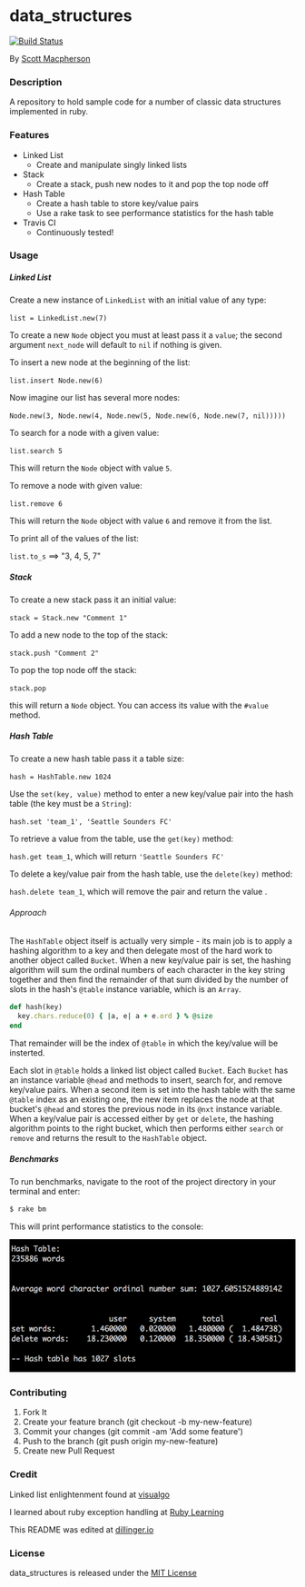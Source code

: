 # data_structures
[![Build Status](https://travis-ci.org/scottmacphersonmusic/data_structures.svg?branch=hash_table)](https://travis-ci.org/scottmacphersonmusic/data_structures)

By [Scott Macpherson](https://github.com/scottmacphersonmusic)

### Description

A repository to hold sample code for a number of classic data structures implemented in ruby.
### Features
- Linked List
  - Create and manipulate singly linked lists
- Stack
  - Create a stack, push new nodes to it and pop the top node off
- Hash Table
  - Create a hash table to store key/value pairs
  - Use a rake task to see performance statistics for the hash table
- Travis CI
  - Continuously tested!

### Usage
##### Linked List
Create a new instance of `LinkedList` with an initial value of any type:

`list = LinkedList.new(7)`

To create a new `Node` object you must at least pass it a `value`; the second argument `next_node` will default to `nil` if nothing is given.

To insert a new node at the beginning of the list:

`list.insert Node.new(6)`

Now imagine our list has several more nodes:

`Node.new(3, Node.new(4, Node.new(5, Node.new(6, Node.new(7, nil)))))`

To search for a node with a given value:

`list.search 5`

This will return the `Node` object with value `5`.

To remove a node with given value:

`list.remove 6`

This will return the `Node` object with value `6` and remove it from the list.

To print all of the values of the list:

`list.to_s` ==> "3, 4, 5, 7"

##### Stack
To create a new stack pass it an initial value:

`stack = Stack.new "Comment 1"`

To add a new node to the top of the stack:

`stack.push "Comment 2"`

To pop the top node off the stack:

`stack.pop`

this will return a `Node` object.  You can access its value with the `#value` method.

##### Hash Table
To create a new hash table pass it a table size:

`hash = HashTable.new 1024`

Use the `set(key, value)` method to enter a new key/value pair into the hash table (the key must be a `String`):

`hash.set 'team_1', 'Seattle Sounders FC'`

To retrieve a value from the table, use the `get(key)` method:

`hash.get team_1`, which will return `'Seattle Sounders FC'`

To delete a key/value pair from the hash table, use the `delete(key)` method:

`hash.delete team_1`, which will remove the pair and return the value .

###### Approach
The `HashTable` object itself is actually very simple - its main job is to apply a hashing algorithm to a key and then delegate most of the hard work to another object called `Bucket`.  When a new key/value pair is set, the hashing algorithm will sum the ordinal numbers of each character in the key string together and then find the remainder of that sum divided by the number of slots in the hash's `@table` instance variable, which is an `Array`.

```ruby
def hash(key)
  key.chars.reduce(0) { |a, e| a + e.ord } % @size
end
```

That remainder will be the index of `@table` in which the key/value will be insterted.

Each slot in `@table` holds a linked list object called `Bucket`. Each `Bucket` has an instance variable `@head` and methods to insert, search for, and remove key/value pairs.  When a second item is set into the hash table with the same `@table` index as an existing one, the new item replaces the node at that bucket's `@head` and stores the previous node in its `@nxt` instance variable.  When a key/value pair is accessed either by `get` or `delete`, the hashing algorithm points to the right bucket, which then performs either `search` or `remove` and returns the result to the `HashTable` object.

##### Benchmarks
To run benchmarks, navigate to the root of the project directory in your terminal and enter:
```bash
$ rake bm
```
This will print performance statistics to the console:

![hash table benchmark](/hashtable_benchmark.png)

### Contributing
1. Fork It
2. Create your feature branch (git checkout -b my-new-feature)
3. Commit your changes (git commit -am 'Add some feature')
4. Push to the branch (git push origin my-new-feature)
5. Create new Pull Request

### Credit
Linked list enlightenment found at [visualgo](http://visualgo.net/list.html#)

I learned about ruby exception handling at [Ruby Learning](http://rubylearning.com/satishtalim/ruby_exceptions.html)

This README was edited at [dillinger.io](dillinger.io)


### License
data_structures is released under the [MIT License](http://opensource.org/licenses/MIT)

